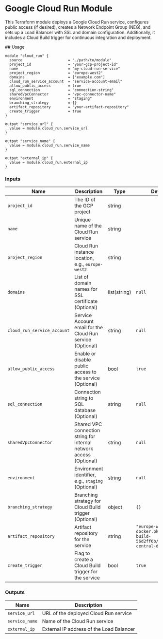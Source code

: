 # Google Cloud Run Module

This Terraform module deploys a Google Cloud Run service, configures public access (if desired), creates a Network Endpoint Group (NEG), and sets up a Load Balancer with SSL and domain configuration. Additionally, it includes a Cloud Build trigger for continuous integration and deployment.

## Usage

```hcl
module "cloud_run" {
  source                     = "./path/to/module"
  project_id                 = "your-gcp-project-id"
  name                       = "my-cloud-run-service"
  project_region             = "europe-west2"
  domains                    = ["example.com"]
  cloud_run_service_account  = "service-account-email"
  allow_public_access        = true
  sql_connection             = "connection-string"
  sharedVpcConnector         = "vpc-connector-name"
  environment                = "staging"
  branching_strategy         = {}
  artifact_repository        = "your-artifact-repository"
  create_trigger             = true
}

output "service_url" {
  value = module.cloud_run.service_url
}

output "service_name" {
  value = module.cloud_run.service_name
}

output "external_ip" {
  value = module.cloud_run.external_ip
}

```
### Inputs

| Name                         | Description                                                                   | Type          | Default                                                 |
|------------------------------|-------------------------------------------------------------------------------|---------------|---------------------------------------------------------|
| `project_id`                 | The ID of the GCP project                                                     | string        |                                                         |
| `name`                       | Unique name of the Cloud Run service                                          | string        |                                                         |
| `project_region`             | Cloud Run instance location, e.g., `europe-west2`                             | string        |                                                         |
| `domains`                    | List of domain names for SSL certificate (Optional)                           | list(string)  | `null`                                                  |
| `cloud_run_service_account`  | Service Account email for the Cloud Run service (Optional)                    | string        | `null`                                                  |
| `allow_public_access`        | Enable or disable public access to the service (Optional)                     | bool          | `true`                                                  |
| `sql_connection`             | Connection string to SQL database (Optional)                                  | string        | `null`                                                  |
| `sharedVpcConnector`         | Shared VPC connection string for internal network access (Optional)           | string        | `null`                                                  |
| `environment`                | Environment identifier, e.g., `staging` (Optional)                            | string        | `null`                                                  |
| `branching_strategy`         | Branching strategy for Cloud Build trigger (Optional)                          | object        | `{}`                                                    |
| `artifact_repository`        | Artifact repository for the service                                           | string        | `"europe-west2-docker.pkg.dev/mgt-build-56d2ff6b/nandos-central-docker"` |
| `create_trigger`             | Flag to create a Cloud Build trigger for the service                           | bool          | `true`                                                  |

### Outputs

| Name             | Description                      |
|------------------|----------------------------------|
| `service_url`    | URL of the deployed Cloud Run service  |
| `service_name`   | Name of the Cloud Run service         |
| `external_ip`    | External IP address of the Load Balancer |